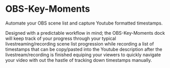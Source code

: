 # OBS-Key-Moments
Automate your OBS scene list and capture Youtube formatted timestamps.

Designed with a predictable workflow in mind; the OBS-Key-Moments dock will keep track of your progress through your typical livestreaming/recording scene list progression while recording a list of timestamps that can be copy/pasted into the Youtube description after the livestream/recording is finished equiping your viewers to quickly navigate your video with out the hastle of tracking down timestamps manually.
